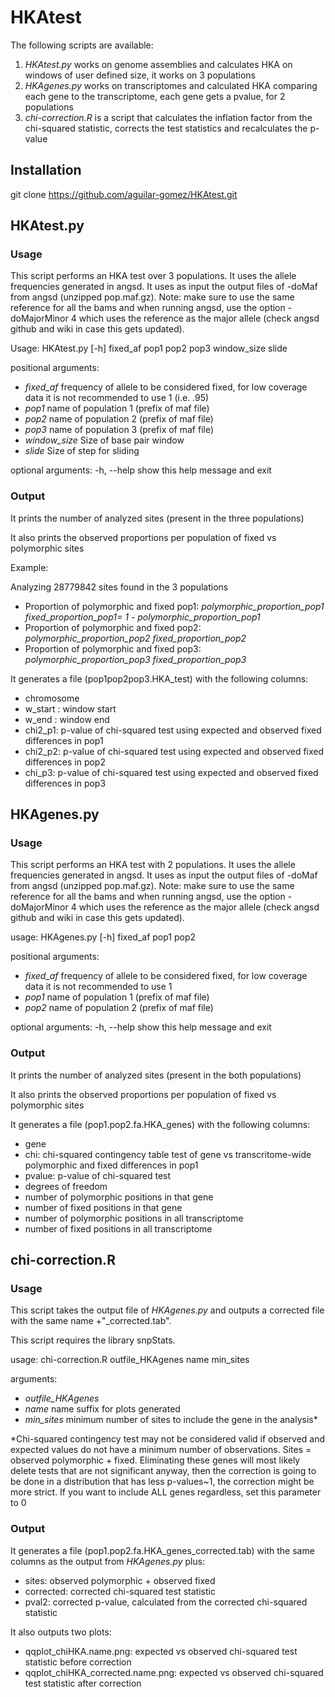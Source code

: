 # HKAtest
The following scripts are available:
1) *HKAtest.py* works on genome assemblies and calculates HKA on windows of user defined size, it works on 3 populations
2) *HKAgenes.py* works on transcriptomes and calculated HKA comparing each gene to the transcriptome, each gene gets a pvalue, for 2 populations
3) *chi-correction.R* is a script that calculates the inflation factor from the chi-squared statistic, corrects the test statistics and recalculates the p-value

## Installation
git clone https://github.com/aguilar-gomez/HKAtest.git

## HKAtest.py
### Usage 
This script performs an HKA test over 3 populations. It uses the allele frequencies generated in angsd. It uses as input the output files of -doMaf from angsd (unzipped pop.maf.gz). 
Note: make sure to use the same reference for all the bams and when running angsd, use the option -doMajorMinor 4 which uses the reference as the major allele (check angsd github and wiki in case this gets updated).

Usage: HKAtest.py [-h] fixed_af pop1 pop2 pop3 window_size slide

positional arguments:
  - *fixed_af*     frequency of allele to be considered fixed, for low coverage data it is not recommended to use 1 (i.e. .95)
  - *pop1*         name of population 1 (prefix of maf file)
  - *pop2*         name of population 2 (prefix of maf file)
  - *pop3*         name of population 3 (prefix of maf file)
  - *window_size*  Size of base pair window
  - *slide*        Size of step for sliding

optional arguments:
  -h, --help   show this help message and exit


### Output 
It prints the number of analyzed sites (present in the three populations)

It also prints the observed proportions per population of fixed vs polymorphic sites

Example:

Analyzing 28779842 sites found in the 3 populations

- Proportion of polymorphic and fixed pop1: *polymorphic_proportion_pop1 fixed_proportion_pop1= 1 - polymorphic_proportion_pop1*
- Proportion of polymorphic and fixed pop2: *polymorphic_proportion_pop2 fixed_proportion_pop2*
- Proportion of polymorphic and fixed pop3: *polymorphic_proportion_pop3 fixed_proportion_pop3*

It generates a file (pop1pop2pop3.HKA_test) with the following columns:
  - chromosome
  - w_start	: window start
  - w_end : window end
  - chi2_p1: p-value of chi-squared test using expected and observed fixed differences in pop1
  - chi2_p2:  p-value of chi-squared test using expected and observed fixed differences in pop2
  - chi_p3: p-value of chi-squared test using expected and observed fixed differences in pop3
  
## HKAgenes.py
### Usage 
This script performs an HKA test with 2 populations. It uses the allele frequencies generated in angsd. It uses as input the output files of -doMaf from angsd (unzipped pop.maf.gz). 
Note: make sure to use the same reference for all the bams and when running angsd, use the option -doMajorMinor 4 which uses the reference as the major allele (check angsd github and wiki in case this gets updated).

usage: HKAgenes.py [-h] fixed_af pop1 pop2

positional arguments:
  - *fixed_af*    frequency of allele to be considered fixed, for low coverage data it is not recommended to use 1
  - *pop1*        name of population 1 (prefix of maf file)
  - *pop2*        name of population 2 (prefix of maf file)

optional arguments:
  -h, --help  show this help message and exit

### Output 
It prints the number of analyzed sites (present in the both populations)

It also prints the observed proportions per population of fixed vs polymorphic sites

It generates a file (pop1.pop2.fa.HKA_genes) with the following columns:
  - gene
  - chi: chi-squared contingency table test of gene vs transcritome-wide polymorphic and fixed differences in pop1
  - pvalue:  p-value of chi-squared test
  - degrees of freedom
  - number of polymorphic positions in that gene
  - number of fixed positions in that gene
  - number of polymorphic positions in all transcriptome
  - number of fixed positions in all transcriptome
  
## chi-correction.R
### Usage 
This script takes the output file of *HKAgenes.py* and outputs a corrected file with the same name +"_corrected.tab". 

This script requires the library snpStats.

usage: chi-correction.R outfile_HKAgenes name min_sites

arguments:
  - *outfile_HKAgenes*
  - *name*          name suffix for plots generated  
  - *min_sites*     minimum number of sites to include the gene in the analysis*
  
*Chi-squared contingency test may not be considered valid if observed and expected values do not have a minimum number of observations. Sites = observed polymorphic + fixed. Eliminating these genes will most likely delete tests that are not significant anyway, then the correction is going to be done in a distribution that has less p-values~1, the correction might be more strict. If you want to include ALL genes regardless, set this parameter to 0


### Output 
It generates a file (pop1.pop2.fa.HKA_genes_corrected.tab) with the same columns as the output from *HKAgenes.py* plus:
  - sites: observed polymorphic + observed fixed
  - corrected: corrected chi-squared test statistic
  - pval2: corrected p-value, calculated from the corrected chi-squared statistic
  
It also outputs two plots:
 - qqplot_chiHKA.name.png: expected vs observed chi-squared test statistic before correction
 - qqplot_chiHKA_corrected.name.png: expected vs observed chi-squared test statistic after correction
